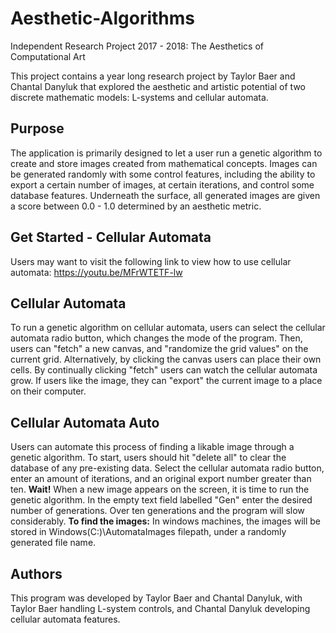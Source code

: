 # Aesthetic-Algorithms
Independent Research Project 2017 - 2018: The Aesthetics of Computational Art

This project contains a year long research project by Taylor Baer and Chantal Danyluk 
that explored the aesthetic and artistic potential of two discrete mathematic models: 
L-systems and cellular automata.

## Purpose

The application is primarily designed to let a user run a genetic algorithm to create 
and store images created from mathematical concepts. Images can be generated 
randomly with some control features, including the ability to export a certain number of
images, at certain iterations, and control some database features.
Underneath the surface, all generated images are given a score between 0.0 - 1.0 determined
by an aesthetic metric. 

## Get Started - Cellular Automata

Users may want to visit the following link to view how to use cellular automata: https://youtu.be/MFrWTETF-lw

## Cellular Automata

To run a genetic algorithm on cellular automata, users can select the cellular automata radio
button, which changes the mode of the program. Then, users can "fetch" a new canvas, and 
"randomize the grid values" on the current grid. Alternatively, by clicking the canvas users
can place their own cells. By continually clicking "fetch" users can watch the cellular automata
grow. If users like the image, they can "export" the current image to a place on their computer.

## Cellular Automata Auto

Users can automate this process of finding a likable image through a genetic algorithm. To start,
users should hit "delete all" to clear the database of any pre-existing data. Select the cellular 
automata radio button, enter an amount of iterations, and an original export number greater than ten.
**Wait!**
When a new image appears on the screen, it is time to run the genetic algorithm. In the empty text
field labelled "Gen" enter the desired number of generations. Over ten generations and the program
will slow considerably.
**To find the images:**
In windows machines, the images will be stored in Windows(C:)\AutomataImages filepath, under a 
randomly generated file name.

## Authors

This program was developed by Taylor Baer and Chantal Danyluk, with Taylor Baer handling L-system
controls, and Chantal Danyluk developing cellular automata features. 







